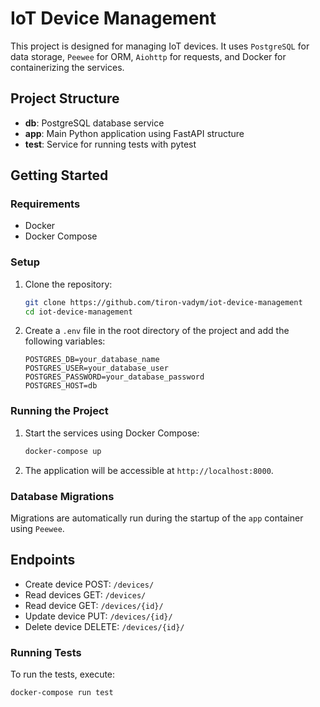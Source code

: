 # IoT Device Management

This project is designed for managing IoT devices. It uses `PostgreSQL` for data storage, `Peewee` for ORM, `Aiohttp` for requests, and Docker for containerizing the services.

## Project Structure

- **db**: PostgreSQL database service
- **app**: Main Python application using FastAPI structure
- **test**: Service for running tests with pytest

## Getting Started

### Requirements

- Docker
- Docker Compose

### Setup

1. Clone the repository:
    ```bash
    git clone https://github.com/tiron-vadym/iot-device-management
    cd iot-device-management
    ```

2. Create a `.env` file in the root directory of the project and add the following variables:
    ```dotenv
    POSTGRES_DB=your_database_name
    POSTGRES_USER=your_database_user
    POSTGRES_PASSWORD=your_database_password
    POSTGRES_HOST=db
    ```

### Running the Project

1. Start the services using Docker Compose:
    ```bash
    docker-compose up
    ```

2. The application will be accessible at `http://localhost:8000`.

### Database Migrations

Migrations are automatically run during the startup of the `app` container using `Peewee`.

## Endpoints

- Create device POST: `/devices/`
- Read devices GET: `/devices/`
- Read device GET: `/devices/{id}/`
- Update device PUT: `/devices/{id}/`
- Delete device DELETE: `/devices/{id}/`

### Running Tests

To run the tests, execute:
```bash
docker-compose run test
